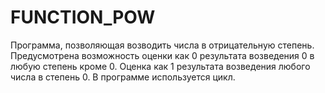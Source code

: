 # FUNCTION_POW
Программа, позволяющая возводить числа в отрицательную степень. Предусмотрена возможность оценки как 0 результата возведения 0 в любую степень кроме 0. Оценка как 1 результата  возведения любого числа в степень 0. В программе используется цикл.
